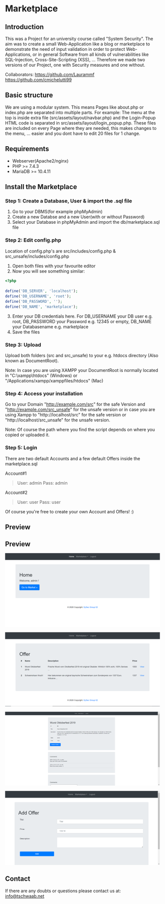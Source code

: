 # Marketplace
## Introduction

This was a Project for an university course called "System Security". The aim was to create a small Web-Application like a blog or marketplace to demonstrate the need of input validation in order to protect Web-Applications, or in general Software from all kinds of vulnerabilities like SQL-Injection, Cross-Site-Scripting (XSS), ...
Therefore we made two versions of our Project, one with Security measures and one without.

Collaborators: https://github.com/Laurammf  https://github.com/cmichelutti99

## Basic structure

We are using a modular system. This means Pages like about.php or index.php are separated into multiple parts. For example: The menu at the top is inside extra file (src/assets/layout/navbar.php) and the Login-Popup HTML code is separated in src/assets/layout/login_popup.php. These files are included on every Page where they are needed, this makes changes to the menu, ... easier and you dont have to edit 20 files for 1 change.

## Requirements

* Webserver(Apache2/nginx)
* PHP >= 7.4.3
* MariaDB >= 10.4.11

## Install the Marketplace
### Step 1: Create a Database, User & import the .sql file
1. Go to your DBMS(for example phpMyAdmin)
2. Create a new Databse and a new User(with or without Password) 
3. Select your Database in phpMyAdmin and import the db/marketplace.sql file

### Step 2: Edit config.php

Location of config.php's are src/includes/config.php & src_unsafe/includes/config.php

1. Open both files with your favourite editor
2. Now you will see something similar:

```php
<?php

define('DB_SERVER', 'localhost');
define('DB_USERNAME', 'root');
define('DB_PASSWORD', '');
define('DB_NAME', 'marketplace');
```
3. Enter your DB credentials here. For DB_USERNAME your DB user e.g. root, DB_PASSWORD your Password e.g. 12345 or empty, DB_NAME your Databasename e.g. marketplace
4. Save the files

### Step 3: Upload
Upload both folders (src and src_unsafe) to your e.g. htdocs directory (Also known as DocumentRoot).

Note: In case you are using XAMPP your DocumentRoot is normally located in "C:\xampp\htdocs" (Windows) or "/Applications/xampp/xamppfiles/htdocs" (Mac)

### Step 4: Access your installation
Go to your Domain "http://example.com/src" for the safe Version and "http://example.com/src_unsafe" for the unsafe version
or
in case you are using Xampp to "http://localhost/src" for the safe version or "http://localhost/src_unsafe" for the unsafe version.

Note: Of course the path where you find the script depends on where you copied or uploaded it. 

### Step 5: Login

There are two default Accounts and a few default Offers inside the marketplace.sql

Account#1
>User: admin
>Pass: admin

Account#2
>User: user
>Pass: user

Of course you're free to create your own Account and Offers! :)

## Preview
## Preview

![](https://github.com/tschwaab1/marketplace/blob/main/preview_pics/marketplace.PNG)

![](https://github.com/tschwaab1/marketplace/blob/main/preview_pics/marketplace2.PNG)

![](https://github.com/tschwaab1/marketplace/blob/main/preview_pics/marketplace3.PNG)

![](https://github.com/tschwaab1/marketplace/blob/main/preview_pics/marketplace4.PNG)

## Contact

If there are any doubts or questions please contact us at: info@tschwaab.net
